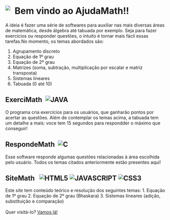  <h1> <div style="display:flex;align-itens:center;"> <img src="ajudaMathIcon.ico"> &nbsp; Bem vindo ao AjudaMath!! </div> </h1>

A ideia é fazer uma série de softwares para auxiliar nas mais diversas áreas de matemática, desde álgebra até tabuada por exemplo. Seja para fazer exercícios ou responder questões, o intuito é tornar mais fácil essas tarefas.No momento, os temas abordados são: 

1. Agrupamento discreto
2. Equação de 1º grau
3. Equação de 2º grau
4. Matrizes (soma, subtração, multiplicação por escalar e matriz transposta)
5. Sistemas lineares
6. Tabuada (0 até 10)

<h2>
    <div style="display:flex;align-itens:center">
        ExerciMath &nbsp;
        <img src="https://img.shields.io/badge/Java-ED8B00?style=for-the-badge&logo=openjdk&logoColor=white" alt="JAVA">
    </div>
</h2>
O programa cria exercícios para os usuários, que ganharão pontos por acertar as questões. Além de contemplar os temas acima, a tabuada tem um detalhe a mais: voce tem 15 segundos para respondder o máximo que conseguir!

<h2>
    <div style="display:flex;align-itens:center">
        RespondeMath &nbsp;
        <img src="https://img.shields.io/badge/C-00599C?style=for-the-badge&logo=c&logoColor=white)https://img.shields.io/badge/C-00599C?style=for-the-badge&logo=c&logoColor=white" alt="C">
    </div>
</h2>
Esse software responde algumas questões relacionadas à área escolhida pelo usuário. Todos os temas citados anteriormente estão presentes aqui!

<h2>
    <div>
        SiteMath &nbsp;
        <img src="https://img.shields.io/badge/HTML5-E34F26?style=for-the-badge&logo=html5&logoColor=white" alt="HTML5">	<img src="https://img.shields.io/badge/JavaScript-F7DF1E?style=for-the-badge&logo=javascript&logoColor=white" alt="JAVASCRIPT">
            <img src="https://img.shields.io/badge/CSS3-1572B6?style=for-the-badge&logo=css3&logoColor=white" alt="CSS3">
    </div>
</h2>
Este <em>site</em> tem conteúdo teórico e resolução dos seguintes temas:
1. Equação de 1º grau
2. Equação de 2º grau (Bhaskara)
3. Sistemas lineares (adição, substituição e comparação)
<br><br>
Quer visitá-lo? <a href="https://danielrsena.github.io/SiteMath/index.html">Vamos lá!</a>




